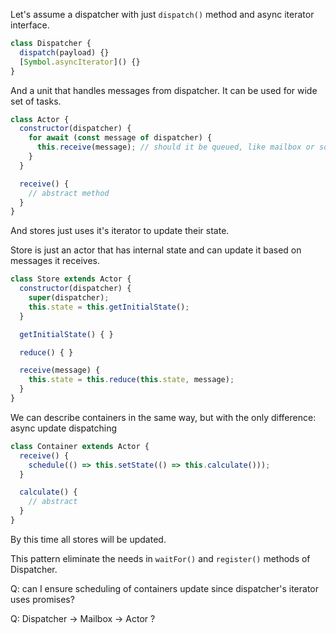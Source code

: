 Let's assume a dispatcher with just `dispatch()` method and async iterator
interface.

```javascript
class Dispatcher {
  dispatch(payload) {}
  [Symbol.asyncIterator]() {}
}
```

And a unit that handles messages from dispatcher. It can be used for wide set
of tasks.

```javascript
class Actor {
  constructor(dispatcher) {
    for await (const message of dispatcher) {
      this.receive(message); // should it be queued, like mailbox or something?
    }
  }

  receive() {
    // abstract method
  }
}
```

And stores just uses it's iterator to update their state.

Store is just an actor that has internal state and can update it based on
messages it receives.

```javascript
class Store extends Actor {
  constructor(dispatcher) {
    super(dispatcher);
    this.state = this.getInitialState();
  }

  getInitialState() { }

  reduce() { }

  receive(message) {
    this.state = this.reduce(this.state, message);
  }
}
```

We can describe containers in the same way, but with the only difference:
async update dispatching

```javascript
class Container extends Actor {
  receive() {
    schedule(() => this.setState(() => this.calculate()));
  }

  calculate() {
    // abstract
  }
}
```

By this time all stores will be updated.

This pattern eliminate the needs in `waitFor()` and `register()` methods of
Dispatcher.

Q: can I ensure scheduling of containers update since dispatcher's iterator
uses promises?

Q: Dispatcher -> Mailbox -> Actor ?
